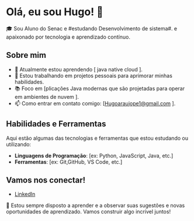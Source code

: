 # Olá, eu sou Hugo! 👋

🎓 Sou Aluno do Senac e #estudando Desenvolvimento de sistema#. e apaixonado por tecnologia e aprendizado contínuo.

## Sobre mim
- 🌱 Atualmente estou aprendendo [  java native cloud  ].
- 🔭 Estou trabalhando em projetos pessoais para aprimorar minhas habilidades.
- 📚 Foco em [plicações Java modernas que são projetadas para operar em ambientes de nuvem ].
- 📫 Como entrar em contato comigo: [Hugoaraujope1@gmail.com ].

## Habilidades e Ferramentas
Aqui estão algumas das tecnologias e ferramentas que estou estudando ou utilizando:

- **Linguagens de Programação**: [ex: Python, JavaScript, Java, etc.]
- **Ferramentas**: [ex: Git,GitHub, VS Code, etc.]
  


## Vamos nos conectar!
- [LinkedIn](https://www.linkedin.com/in/hugo-araujo-079abb356/)



🌟 Estou sempre disposto a aprender e a observar suas sugestões e novas oportunidades de aprendizado. Vamos construir algo incrível juntos!
